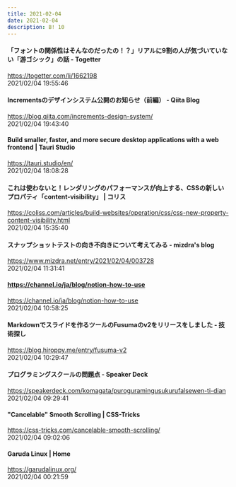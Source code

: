 ```yaml
---
title: 2021-02-04
date: 2021-02-04
description: B! 10
---
```


#### 「フォントの関係性はそんなのだったの！？」リアルに9割の人が気づいていない「游ゴシック」の話 - Togetter
https://togetter.com/li/1662198<br>
2021/02/04 19:55:46<br>


#### Incrementsのデザインシステム公開のお知らせ（前編） - Qiita Blog
https://blog.qiita.com/increments-design-system/<br>
2021/02/04 19:43:40<br>


#### Build smaller, faster, and more secure desktop applications with a web frontend | Tauri Studio
https://tauri.studio/en/<br>
2021/02/04 18:08:28<br>


#### これは使わないと！レンダリングのパフォーマンスが向上する、CSSの新しいプロパティ「content-visibility」 | コリス
https://coliss.com/articles/build-websites/operation/css/css-new-property-content-visibility.html<br>
2021/02/04 15:35:40<br>


#### スナップショットテストの向き不向きについて考えてみる - mizdra's blog
https://www.mizdra.net/entry/2021/02/04/003728<br>
2021/02/04 11:31:41<br>


#### https://channel.io/ja/blog/notion-how-to-use
https://channel.io/ja/blog/notion-how-to-use<br>
2021/02/04 10:58:25<br>


#### Markdownでスライドを作るツールのFusumaのv2をリリースをしました - 技術探し
https://blog.hiroppy.me/entry/fusuma-v2<br>
2021/02/04 10:29:47<br>


#### プログラミングスクールの問題点 - Speaker Deck
https://speakerdeck.com/komagata/puroguramingusukurufalsewen-ti-dian<br>
2021/02/04 09:29:41<br>


#### "Cancelable" Smooth Scrolling | CSS-Tricks
https://css-tricks.com/cancelable-smooth-scrolling/<br>
2021/02/04 09:02:06<br>


#### Garuda Linux | Home
https://garudalinux.org/<br>
2021/02/04 00:21:59<br>


